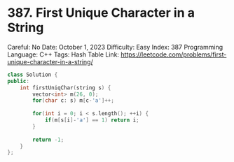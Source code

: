 # 387. First Unique Character in a String

Careful: No
Date: October 1, 2023
Difficulty: Easy
Index: 387
Programming Language: C++
Tags: Hash Table
Link: https://leetcode.com/problems/first-unique-character-in-a-string/

```cpp
class Solution {
public:
    int firstUniqChar(string s) {
        vector<int> m(26, 0);
        for(char c: s) m[c-'a']++;
        
        for(int i = 0; i < s.length(); ++i) {
            if(m[s[i]-'a'] == 1) return i;
        }
        
        return -1;
    }
};
```